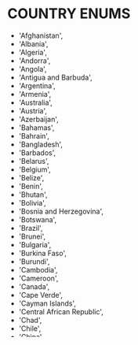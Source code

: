 # COUNTRY ENUMS

- 'Afghanistan',
- 'Albania',
- 'Algeria',
- 'Andorra',
- 'Angola',
- 'Antigua and Barbuda',
- 'Argentina',
- 'Armenia',
- 'Australia',
- 'Austria',
- 'Azerbaijan',
- 'Bahamas',
- 'Bahrain',
- 'Bangladesh',
- 'Barbados',
- 'Belarus',
- 'Belgium',
- 'Belize',
- 'Benin',
- 'Bhutan',
- 'Bolivia',
- 'Bosnia and Herzegovina',
- 'Botswana',
- 'Brazil',
- 'Brunei',
- 'Bulgaria',
- 'Burkina Faso',
- 'Burundi',
- 'Cambodia',
- 'Cameroon',
- 'Canada',
- 'Cape Verde',
- 'Cayman Islands',
- 'Central African Republic',
- 'Chad',
- 'Chile',
- 'China',
- 'Colombia',
- 'Comoros',
- 'Congo (Congo-Brazzaville)',
- 'Democratic Republic of the Congo',
- 'Costa Rica',
- 'Côte d'Ivoire',
- 'Croatia',
- 'Cuba',
- 'Cyprus',
- 'Czechia (Czech Republic)',
- 'Denmark',
- 'Djibouti',
- 'Dominica',
- 'Dominican Republic',
- 'Ecuador',
- 'Egypt',
- 'El Salvador',
- 'Equatorial Guinea',
- 'Eritrea',
- 'Estonia',
- 'Eswatini (fmr. "Swaziland")',
- 'Ethiopia',
- 'Fiji',
- 'Finland',
- 'France',
- 'Gabon',
- 'Gambia',
- 'Georgia',
- 'Germany',
- 'Gibraltar',
- 'Ghana',
- 'Greece',
- 'Grenada',
- 'Guatemala',
- 'Guinea',
- 'Guinea-Bissau',
- 'Guyana',
- 'Haiti',
- 'Holy See',
- 'Honduras',
- 'Hungary',
- 'Iceland',
- 'India',
- 'Indonesia',
- 'Iran',
- 'Iraq',
- 'Ireland',
- 'Israel',
- 'Italy',
- 'Jamaica',
- 'Japan',
- 'Jordan',
- 'Kazakhstan',
- 'Kenya',
- 'Kiribati',
- 'North Korea',
- 'South Korea',
- 'Kuwait',
- 'Kyrgyzstan',
- 'Latvia',
- 'Lebanon',
- 'Lesotho',
- 'Liberia',
- 'Libya',
- 'Liechtenstein',
- 'Lithuania',
- 'Luxembourg',
- 'Madagascar',
- 'Malawi',
- 'Malaysia',
- 'Maldives',
- 'Mali',
- 'Malta',
- 'Marshall Islands',
- 'Mauritania',
- 'Mauritius',
- 'Mexico',
- 'Micronesia',
- 'Moldova',
- 'Monaco',
- 'Mongolia',
- 'Montenegro',
- 'Morocco',
- 'Mozambique',
- 'Myanmar (formerly Burma)',
- 'Namibia',
- 'Nauru',
- 'Nepal',
- 'Netherlands',
- 'New Zealand',
- 'Nicaragua',
- 'Niger',
- 'Nigeria',
- 'North Macedonia (formerly Macedonia)',
- 'Norway',
- 'Oman',
- 'Pakistan',
- 'Palau',
- 'Palestine State',
- 'Panama',
- 'Papua New Guinea',
- 'Paraguay',
- 'Peru',
- 'Philippines',
- 'Poland',
- 'Portugal',
- 'Qatar',
- 'Romania',
- 'Russia',
- 'Rwanda',
- 'Saint Kitts and Nevis',
- 'Saint Lucia',
- 'Saint Vincent and the Grenadines',
- 'Samoa',
- 'San Marino',
- 'Sao Tome and Principe',
- 'Saudi Arabia',
- 'Senegal',
- 'Serbia',
- 'Seychelles',
- 'Sierra Leone',
- 'Singapore',
- 'Slovakia',
- 'Slovenia',
- 'Solomon Islands',
- 'Somalia',
- 'South Africa',
- 'Spain',
- 'Sri Lanka',
- 'Sudan',
- 'Suriname',
- 'Sweden',
- 'Switzerland',
- 'Syria',
- 'Tajikistan',
- 'Tanzania',
- 'Thailand',
- 'Timor-Leste',
- 'Togo',
- 'Tonga',
- 'Trinidad and Tobago',
- 'Tunisia',
- 'Turkey',
- 'Turkmenistan',
- 'Tuvalu',
- 'Uganda',
- 'Ukraine',
- 'United Arab Emirates',
- 'United Kingdom',
- 'United States of America',
- 'Uruguay',
- 'Uzbekistan',
- 'Vanuatu',
- 'Venezuela',
- 'Vietnam',
- 'Yemen',
- 'Zambia',
- 'Zimbabwe',

